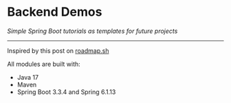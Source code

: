 # Backend Demos

_Simple Spring Boot tutorials as templates for future projects_

---

Inspired by this post on [roadmap.sh](https://roadmap.sh/backend/project-ideas#2-to-do-list-api)

All modules are built with:

- Java 17
- Maven
- Spring Boot 3.3.4 and Spring 6.1.13

